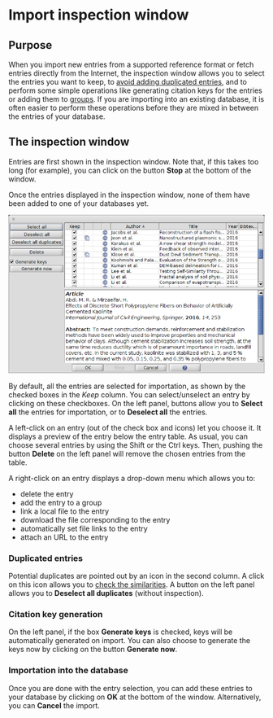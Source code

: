 # Import inspection window

## Purpose

When you import new entries from a supported reference format or fetch entries directly from the Internet, the inspection window allows you to select the entries you want to keep, to [avoid adding duplicated entries](../../finding-sorting-and-cleaning-entries/findduplicates.md), and to perform some simple operations like generating citation keys for the entries or adding them to [groups](../../finding-sorting-and-cleaning-entries/groups.md). If you are importing into an existing database, it is often easier to perform these operations before they are mixed in between the entries of your database.

## The inspection window

Entries are first shown in the inspection window. Note that, if this takes too long \(for example\), you can click on the button **Stop** at the bottom of the window.

Once the entries displayed in the inspection window, none of them have been added to one of your databases yet.

![Screenshot of the inspection window](../../.gitbook/assets/inspectionwindow%20%282%29%20%282%29%20%282%29%20%282%29%20%282%29.png)

By default, all the entries are selected for importation, as shown by the checked boxes in the _Keep_ column. You can select/unselect an entry by clicking on these checkboxes. On the left panel, buttons allow you to **Select all** the entries for importation, or to **Deselect all** the entries.

A left-click on an entry \(out of the check box and icons\) let you choose it. It displays a preview of the entry below the entry table. As usual, you can choose several entries by using the Shift or the Ctrl keys. Then, pushing the button **Delete** on the left panel will remove the chosen entries from the table.

A right-click on an entry displays a drop-down menu which allows you to:

* delete the entry
* add the entry to a group
* link a local file to the entry
* download the file corresponding to the entry
* automatically set file links to the entry
* attach an URL to the entry

### Duplicated entries

Potential duplicates are pointed out by an icon in the second column. A click on this icon allows you to [check the similarities](../../finding-sorting-and-cleaning-entries/findduplicates.md). A button on the left panel allows you to **Deselect all duplicates** \(without inspection\).

### Citation key generation

On the left panel, if the box **Generate keys** is checked, keys will be automatically generated on import. You can also choose to generate the keys now by clicking on the button **Generate now**.

### Importation into the database

Once you are done with the entry selection, you can add these entries to your database by clicking on **OK** at the bottom of the window. Alternatively, you can **Cancel** the import.

